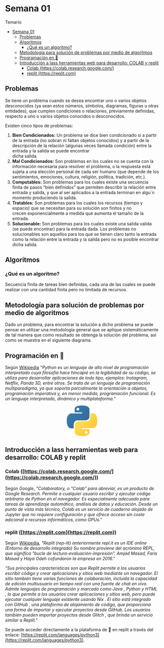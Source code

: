 # Semana 01

Temario
- [Semana 01](#semana-01)
  - [Problemas](#problemas)
  - [Algoritmos](#algoritmos)
    - [¿Qué es un algoritmo?](#qué-es-un-algoritmo)
  - [Metodología para solución de problemas por medio de algoritmos](#metodología-para-solución-de-problemas-por-medio-de-algoritmos)
  - [Programación en :snake:](#programación-en-snake)
  - [Introducción a lass herramientas web para desarrollo: COLAB y replit](#introducción-a-lass-herramientas-web-para-desarrollo-colab-y-replit)
    - [Colab (https://colab.research.google.com/)](#colab-httpscolabresearchgooglecom)
    - [replit (https://replit.com)](#replit-httpsreplitcom)

## Problemas
Se tiene un problema cuando se desea encontrar uno o varios objetos desconocidos (ya sean estos números, símbolos, diagramas, figuras u otras  
entidades), que cumplen condiciones o relaciones, previamente definidas,
respecto a uno o varios objetos conocidos o desconocidos.

Existen cinco tipos de problemas:

1. **Bien Condicionados:** Un problema se dice bien condicionado si a partir de 
la entrada (no sobran ni faltan objetos conocidos) y a partir 
de la descripción de la relación (algunas veces llamada 
condición) entre la entrada y la salida se puede encontrar  
dicha salida.
2. **Mal Condicionados:** Son problemas en los cuales no se cuenta con la
información necesaria para resolver el problema, o la 
respuesta está sujeta a una elección personal de cada ser 
humano (que depende de los sentimientos, emociones, 
cultura, religión, política, tradición, etc.).
3. **Computables:** Son problemas para los cuales existe una secuencia finita de pasos “bien definidos” que permiten describir la relación  entre 
entrada y salida, y que al ser aplicados a la entrada  terminan 
en algu´n momento produciendo la salida.
4. **Tratables:** Son problemas para los cuales los recursos (tiempo y  
espacio) que se necesitan para su solución son finitos y no  
crecen exponencialmente a medida que aumenta el tamaño 
de la entrada.
5. **Solucionable:** Son problemas para los cuales existe una salida valida (se puede encontrar) para la entrada dada. Los problemas no 
solucionables son aquellos para los que se tienen claro tanto  la entrada como la relación entre la entrada y la salida pero  no es posible encontrar dicha salida.


## Algoritmos

### ¿Qué es un algoritmo?

Secuencia finita de tareas bien definidas, cada una de las cuales se puede realizar con una cantidad finita pero no limitada de recursos.

## Metodología para solución de problemas por medio de algoritmos

Dado un problema, para encontrar la solución a dicho problema se puede 
pensar en utilizar una metodología general que se aplique sistemáticamente de tal manera que como resultado se obtenga la
solución  del problema, así como se muestra en el siguiente diagrama.

## Programación en :snake:

Según [Wikipedia](https://es.wikipedia.org/wiki/Python) "*Python es un lenguaje de alto nivel de programación interpretado cuya filosofía hace hincapié en la legibilidad de su código, se utiliza para desarrollar aplicaciones de todo tipo, ejemplos: Instagram, Netflix, Panda 3D, entre otros. 
Se trata de un lenguaje de programación multiparadigma, ya que soporta parcialmente la orientación a objetos, programación imperativa y, en menor medida, programación funcional. Es un lenguaje interpretado, dinámico y multiplataforma.*"

<center>

![your image caption](python.png)

</center>

## Introducción a lass herramientas web para desarrollo: COLAB y replit

### Colab ([https://colab.research.google.com/](https://colab.research.google.com/))

Según *Google*, *"Colaboratory, o "Colab" para abreviar, es un producto de Google Research. Permite a cualquier usuario escribir y ejecutar código arbitrario de Python en el navegador. Es especialmente adecuado para tareas de aprendizaje automático, análisis de datos y educación. Desde un punto de vista más técnico, Colab es un servicio de cuaderno alojado de Jupyter que no requiere configuración y que ofrece acceso sin coste adicional a recursos informáticos, como GPUs."* 

### replit ([https://replit.com](https://replit.com))

Según [Wikipedia](https://es.wikipedia.org/wiki/Replit), *"Replit (rep-lit) anteriormente repl.it es un IDE online (Entorno de desarrollo integrado) Su nombre proviene del acrónimo REPL, que significa "bucle de lectura-evaluación-impresión". Amjad Masad, Faris Masad y Haya Odeh cofundaron la empresa en 2016."*

*"Sus principales caracteristicas son que Replit permite a los usuarios escribir código y crear aplicaciones y sitios web mediante un navegador.  El sitio también tiene varias funciones de colaboración, incluida la capacidad de edición multiusuario en tiempo real con una fuente de chat en vivo. Admite lenguajes de programación y marcado como Java , Python y HTML , lo que permite a los usuarios crear aplicaciones y sitios web, pero puede ejecutar cualquier lenguaje existente usando Nix . El sitio está integrado con GitHub , una plataforma de alojamiento de código, que proporciona una forma de importar y ejecutar proyectos desde GitHub.  Los usuarios también pueden importar proyectos desde Glitch , que brinda un servicio similar a Replit."* 


Se puede acceder directamente a la plataforma de :snake: en replit a través del enlace: [https://replit.com/languages/python3](https://replit.com/languages/python3).

